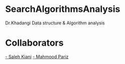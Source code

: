 # SearchAlgorithmsAnalysis
Dr.Khadangi Data structure &amp; Algorithm analysis

# Collaborators
<a href="https://github.com/SalehKiani"> - Saleh Kiani</a>
<a href="#"> - Mahmood Pariz</a>
